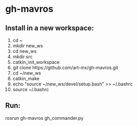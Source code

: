 # gh-mavros
<h2>Install in a new workspace: </h2>
<ol>
<li>cd ~</li>
<li>mkdir new_ws</li>
<li>cd new_ws</li>
<li>mkdir src</li>
<li>catkin_init_workspace</li>
<li>git clone https://github.com/art-mx/gh-mavros.git</li>
<li>cd ~/new_ws</li>
<li>catkin_make</li>
<li>echo "source ~/new_ws/devel/setup.bash" >> ~/.bashrc</li>
<li>source ~/.bashrc</li>
</ol>


<h2>Run:</h2>
rosrun gh-mavros gh_commander.py



